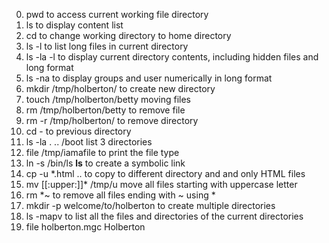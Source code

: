 0. pwd to access current working file directory
1. ls to display content list
2. cd to change working directory to home directory
3. ls -l to list long files in current directory
4. ls -la -l to display current directory contents, including hidden files and long format
5. ls -na to display groups and user numerically  in long format
6. mkdir /tmp/holberton/ to create new directory 
7. touch /tmp/holberton/betty  moving files
8. rm /tmp/holberton/betty to remove file
9. rm -r /tmp/holberton/ to remove directory
10. cd - to previous directory
11. ls -la . .. /boot list 3 directories
12. file /tmp/iamafile to print the file type
13. ln -s /bin/ls __ls__ to create a symbolic link
14. cp -u *.html .. to copy to different directory and and only HTML files
15. mv [[:upper:]]* /tmp/u move all files starting with uppercase letter 
16. rm *~ to remove all files ending with ~ using *
17. mkdir -p welcome/to/holberton to create multiple directories
18. ls -mapv to list all the files and directories of the current directories
19. file holberton.mgc Holberton